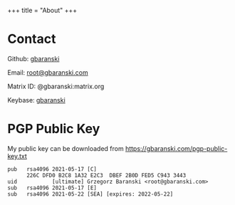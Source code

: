 +++
title = "About"
+++


# Contact

Github: [gbaranski](https://github.com/gbaranski)

Email: [root@gbaranski.com](mailto:root@gbaranski.com)

Matrix ID: @gbaranski:matrix.org

Keybase: [gbaranski](https://keybase.io/gbaranski)

# PGP Public Key

My public key can be downloaded from https://gbaranski.com/pgp-public-key.txt
```none
pub   rsa4096 2021-05-17 [C]
      226C DFD0 B2C8 1A32 E2C3  DBEF 2B0D FED5 C943 3443
uid           [ultimate] Grzegorz Baranski <root@gbaranski.com>
sub   rsa4096 2021-05-17 [E]
sub   rsa4096 2021-05-22 [SEA] [expires: 2022-05-22]
```

